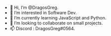 - 👋 Hi, I’m @DragosGreg.
- 👀 I’m interested in Software Dev.
- 🌱 I’m currently learning JavaScript and Python.
- 💞️ I’m looking to collaborate on small projects.
- 📫 Discord : DragosGreg#0564.

<!---
DragosGreg/DragosGreg is a ✨ special ✨ repository because its `README.md` (this file) appears on your GitHub profile.
You can click the Preview link to take a look at your changes.
--->
